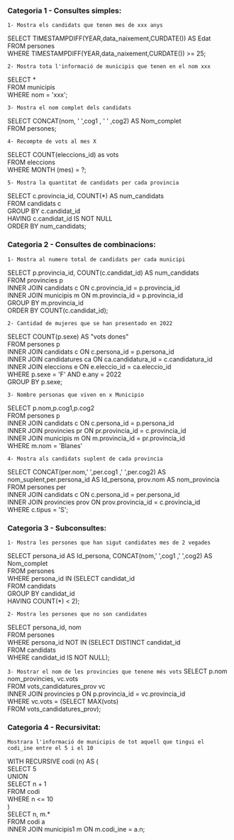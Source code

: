 ### Categoria 1 - Consultes simples:

``1- Mostra els candidats que tenen mes de xxx anys``

SELECT TIMESTAMPDIFF(YEAR,data_naixement,CURDATE()) AS Edat<br>
	FROM persones<br>
WHERE TIMESTAMPDIFF(YEAR,data_naixement,CURDATE()) >= 25;


``2- Mostra tota l'informació de municipis que tenen en el nom xxx``

SELECT *<br>
	FROM municipis<br>
WHERE nom = 'xxx';

``3- Mostra el nom complet dels candidats``

SELECT CONCAT(nom, ' ',cog1 , ' ' ,cog2) AS Nom_complet<br>
	FROM persones;

``4- Recompte de vots al mes X``

SELECT COUNT(eleccions_id) as vots<br>
	FROM eleccions<br>
WHERE MONTH (mes) = ?;

``5- Mostra la quantitat de candidats per cada provincia``

SELECT c.provincia_id, COUNT(*) AS num_candidats <br>
	  FROM candidats c<br>
	GROUP BY c.candidat_id<br>
    HAVING c.candidat_id IS NOT NULL<br>
    ORDER BY num_candidats;


### Categoria 2 - Consultes de combinacions:

``1- Mostra al numero total de candidats per cada municipi``

SELECT p.provincia_id, COUNT(c.candidat_id) AS num_candidats <br>
FROM provincies p <br>
INNER JOIN candidats c ON c.provincia_id = p.provincia_id <br>
INNER JOIN municipis m ON m.provincia_id = p.provincia_id <br>
GROUP BY m.provincia_id <br>
ORDER BY COUNT(c.candidat_id);
	
``2- Cantidad de mujeres que se han presentado en 2022``

SELECT COUNT(p.sexe) AS "vots dones" <br>
	FROM persones p <br>
    INNER JOIN candidats c ON c.persona_id = p.persona_id <br>
    INNER JOIN candidatures ca ON ca.candidatura_id = c.candidatura_id <br>
    INNER JOIN eleccions e ON e.eleccio_id = ca.eleccio_id <br>
WHERE p.sexe = 'F' AND e.any = 2022 <br>
GROUP BY p.sexe;

``3- Nombre personas que viven en x Municipio``

SELECT p.nom,p.cog1,p.cog2 <br>
	FROM persones p <br>
    INNER JOIN candidats c ON c.persona_id = p.persona_id <br>
    INNER JOIN provincies pr ON pr.provincia_id = c.provincia_id <br>
    INNER JOIN municipis m ON m.provincia_id = pr.provincia_id <br>
WHERE m.nom = 'Blanes'

``4- Mostra als candidats suplent de cada provincia``

SELECT CONCAT(per.nom,' ',per.cog1 ,' ',per.cog2) AS nom_suplent,per.persona_id AS Id_persona, prov.nom AS nom_provincia <br>
	FROM persones per <br>
	INNER JOIN candidats c ON c.persona_id = per.persona_id <br>
	INNER JOIN provincies prov ON prov.provincia_id = c.provincia_id <br>
WHERE c.tipus = 'S';

### Categoria 3 - Subconsultes:
``1- Mostra les persones que han sigut candidates mes de 2 vegades``

SELECT persona_id AS Id_persona, CONCAT(nom,' ',cog1 ,' ',cog2) AS Nom_complet <br>
	FROM persones<br>
WHERE persona_id IN (SELECT candidat_id<br>
						FROM candidats<br>
						GROUP BY candidat_id<br>
					HAVING COUNT(*) < 2);<br>

``2- Mostra les persones que no son candidates``

SELECT persona_id, nom <br>
	FROM persones <br>
WHERE persona_id NOT IN (SELECT DISTINCT candidat_id <br>
								FROM candidats <br>
                                WHERE candidat_id IS NOT NULL);

``3- Mostrar el nom de les provincies que tenene més vots``
SELECT p.nom nom_provincies, vc.vots <br>
	FROM vots_candidatures_prov vc <br>
    INNER JOIN provincies p ON p.provincia_id = vc.provincia_id <br>
WHERE vc.vots = (SELECT MAX(vots) <br>
						FROM vots_candidatures_prov); <br>

### Categoria 4 - Recursivitat:

``Mostrara l'informació de municipis de tot aquell que tingui el codi_ine entre el 5 i el 10``

WITH RECURSIVE codi (n) AS (<br>
SELECT 5<br>
UNION<br>
SELECT n + 1<br>
FROM codi<br>
WHERE n <= 10<br>
)<br>
SELECT n, m.*<br>
	FROM codi a<br>
    INNER JOIN municipis1 m ON m.codi_ine = a.n;
